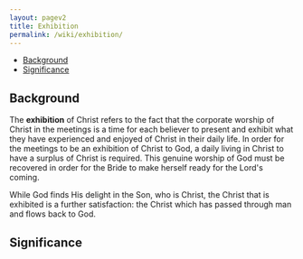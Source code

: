 ```yaml
---
layout: pagev2
title: Exhibition
permalink: /wiki/exhibition/
---
```

- [Background](#background)
- [Significance](#significance)

## Background

The **exhibition** of Christ refers to the fact that the corporate worship of Christ in the meetings is a time for each believer to present and exhibit what they have experienced and enjoyed of Christ in their daily life. In order for the meetings to be an exhibition of Christ to God, a daily living in Christ to have a surplus of Christ is required. This genuine worship of God must be recovered in order for the Bride to make herself ready for the Lord's coming.

While God finds His delight in the Son, who is Christ, the Christ that is exhibited is a further satisfaction: the Christ which has passed through man and flows back to God.
   
## Significance
